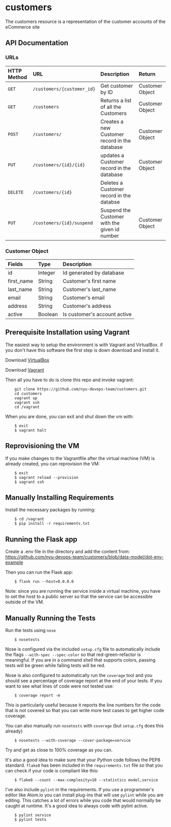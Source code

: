 # customers
The customers resource is a representation of the customer accounts of the eCommerce site

## API Documentation
### URLs
| HTTP Method | URL | Description | Return
| :--- | :--- | :--- | :--- |
| `GET` | `/customers/{customer_id}` | Get customer by ID | Customer Object
| `GET` | `/customers` | Returns a list of all the Customers | Customer Object
| `POST` | `/customers/` | Creates a new Customer record in the database | Customer Object
| `PUT` | `/customers/{id}/{id}` | updates a Customer record in the database | Customer Object
| `DELETE` | `/customers/{id}` | Deletes a Customer record in the databse |
| `PUT` | `/customers/{id}/suspend` | Suspend the Customer with the given id number | Customer Object


### Customer Object
| Fields | Type | Description
| :--- | :--- | :--- |
| id | Integer | Id generated by database
| first_name | String | Customer's first name
| last_name | String | Customer's last_name
| email | String | Customer's email
| address | String | Customer's address
| active | Boolean | Is customer's account active

## Prerequisite Installation using Vagrant

The easiest way to setup the environment is with Vagrant and VirtualBox. if you don't have this software the first step is down download and install it.

Download [VirtualBox](https://www.virtualbox.org/)

Download [Vagrant](https://www.vagrantup.com/)

Then all you have to do is clone this repo and invoke vagrant:

```shell
    git clone https://github.com/nyu-devops-team/customers.git
    cd customers
    vagrant up
    vagrant ssh
    cd /vagrant
```

When you are done, you can exit and shut down the vm with:

```shell
    $ exit
    $ vagrant halt
```

## Reprovisioning the VM
If you make changes to the Vagrantfile after the virtual machine (VM) is already created, you can reprovision the VM:

```shell
    $ exit
    $ vagrant reload --provision
    $ vagrant ssh
```

## Manually Installing Requirements 

Install the necessary packages by running:
```shell
    $ cd /vagrant
    $ pip install -r requirements.txt
```

## Running the Flask app

Create a .env file in the directory and add the content from: https://github.com/nyu-devops-team/customers/blob/data-model/dot-env-example

Then you can run the Flask app: 

```shell
    $ flask run --host=0.0.0.0
```

Note: since you are running the service inside a virtual machine, you have to set the host to a public server so that the service can be accessible outside of the VM.

## Manually Running the Tests

Run the tests using `nose`

```shell
    $ nosetests
```

Nose is configured via the included `setup.cfg` file to automatically include the flags `--with-spec --spec-color` so that red-green-refactor is meaningful. If you are in a command shell that supports colors, passing tests will be green while failing tests will be red.

Nose is also configured to automatically run the `coverage` tool and you should see a percentage of coverage report at the end of your tests. If you want to see what lines of code were not tested use:

```shell
    $ coverage report -m
```

This is particularly useful because it reports the line numbers for the code that is not covered so that you can write more test cases to get higher code coverage.

You can also manually run `nosetests` with `coverage` (but `setup.cfg` does this already)

```shell
    $ nosetests --with-coverage --cover-package=service
```

Try and get as close to 100% coverage as you can.

It's also a good idea to make sure that your Python code follows the PEP8 standard. `flake8` has been included in the `requirements.txt` file so that you can check if your code is compliant like this:

```shell
    $ flake8 --count --max-complexity=10 --statistics model,service
```

I've also include `pylint` in the requirements. If you use a programmer's editor like Atom.io you can install plug-ins that will use `pylint` while you are editing. This catches a lot of errors while you code that would normally be caught at runtime. It's a good idea to always code with pylint active.

```shell
    $ pylint service
    $ pylint tests
```

